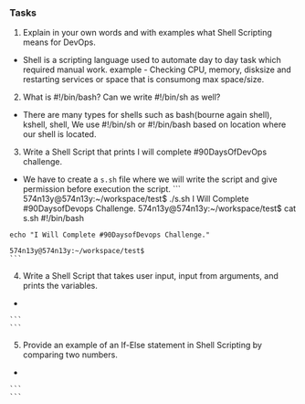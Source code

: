 ### Tasks

  1. Explain in your own words and with examples what Shell Scripting means for DevOps.
   -  Shell is a scripting language used to automate day to day task which required manual work. 
example -  Checking CPU, memory, disksize and restarting services or space that is consumong max space/size.

  2. What is #!/bin/bash? Can we write #!/bin/sh as well?
   - There are many types for shells such as bash(bourne again shell), kshell, shell, We use #!/bin/sh or #!/bin/bash based on location where our shell is located. 

  3. Write a Shell Script that prints I will complete #90DaysOfDevOps challenge.
   - We have to create a `s.sh` file where we will write the script and give permission before execution the script.
    ```
        574n13y@574n13y:~/workspace/test$ ./s.sh
	I Will Complete #90DaysofDevops Challenge.
	574n13y@574n13y:~/workspace/test$ cat s.sh
	#!/bin/bash

	echo "I Will Complete #90DaysofDevops Challenge."

	574n13y@574n13y:~/workspace/test$
    ``` 
  4. Write a Shell Script that takes user input, input from arguments, and prints the variables.
   -
    ```
    ```
  5. Provide an example of an If-Else statement in Shell Scripting by comparing two numbers.
   -
    ```
    ```
 
